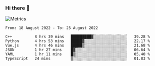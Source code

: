### Hi there 👋

![Metrics](https://github.com/radoapx/radoapx/blob/main/github-metrics.svg)

<!--START_SECTION:waka-->

```text
From: 18 August 2022 - To: 25 August 2022

C++          8 hrs 39 mins   █████████▓░░░░░░░░░░░░░░░   39.28 %
Python       4 hrs 53 mins   █████▓░░░░░░░░░░░░░░░░░░░   22.17 %
Vue.js       4 hrs 46 mins   █████▒░░░░░░░░░░░░░░░░░░░   21.68 %
JSON         1 hr 27 mins    █▓░░░░░░░░░░░░░░░░░░░░░░░   06.64 %
YAML         1 hr 11 mins    █▒░░░░░░░░░░░░░░░░░░░░░░░   05.40 %
TypeScript   24 mins         ▒░░░░░░░░░░░░░░░░░░░░░░░░   01.83 %
```

<!--END_SECTION:waka-->

<!--
**radoapx/radoapx** is a ✨ _special_ ✨ repository because its `README.md` (this file) appears on your GitHub profile.

Here are some ideas to get you started:

- 🔭 I’m currently working on ...
- 🌱 I’m currently learning ...
- 👯 I’m looking to collaborate on ...
- 🤔 I’m looking for help with ...
- 💬 Ask me about ...
- 📫 How to reach me: ...
- 😄 Pronouns: ...
- ⚡ Fun fact: ...
-->
